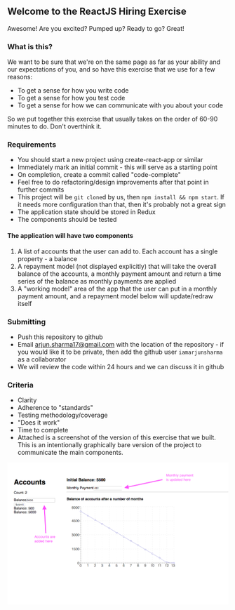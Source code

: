 ## Welcome to the ReactJS Hiring Exercise

Awesome!  Are you excited?  Pumped up?  Ready to go?  Great!

### What is this?

We want to be sure that we're on the same page as far as your ability and our expectations of you, and so have this exercise that we use for a few reasons:

- To get a sense for how you write code
- To get a sense for how you test code
- To get a sense for how we can communicate with you about your code

So we put together this exercise that usually takes on the order of 60-90 minutes to do.  Don't overthink it.

### Requirements

- You should start a new project using create-react-app or similar
- Immediately mark an initial commit - this will serve as a starting point
- On completion, create a commit called "code-complete"
- Feel free to do refactoring/design improvements after that point in further commits
- This project will be `git clone`d by us, then `npm install && npm start`.  If it needs more configuration than that, then it's probably not a great sign
- The application state should be stored in Redux
- The components should be tested

#### The application will have two components

1. A list of accounts that the user can add to.  Each account has a single property - a balance
1. A repayment model (not displayed explicitly) that will take the overall balance of the accounts, a monthly payment amount and return a time series of the balance as monthly payments are applied
1. A "working model" area of the app that the user can put in a monthly payment amount, and a repayment model below will update/redraw itself

### Submitting

- Push this repository to github
- Email arjun.sharma17@gmail.com with the location of the repository - if you would like it to be private, then add the github user `iamarjunsharma` as a collaborator
- We will review the code within 24 hours and we can discuss it in github

### Criteria

- Clarity
- Adherence to "standards"
- Testing methodology/coverage
- "Does it work"
- Time to complete
- Attached is a screenshot of the version of this exercise that we built.  This is an intentionally graphically bare version of the project to communicate the main components.

<img src="Exercise Screenshot.png" alt="screenshot" class="inline"/>
